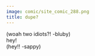 ```yaml
---
image: comic/site_comic_288.png
title: dupe?
---
```

(woah two idiots?! -bluby)  
hey!  
(hey!! -sappy)
